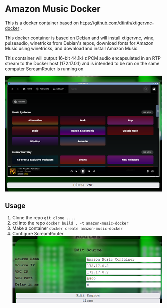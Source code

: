 # Amazon Music Docker

This is a docker container based on https://github.com/dtinth/xtigervnc-docker .

This docker container is based on Debian and will install xtigervnc, wine, pulseaudio, winetricks from Debian's repos, download fonts for Amazon Music using winetricks, and download and install Amazon Music.

This container will output 16-bit 44.1kHz PCM audio encapsulated in an RTP stream to the Docker host (172.17.0.1) and is intended to be ran on the same computer ScreamRouter is running on.

![Screenshot of Amazon Music running in ScreamRouter](/images/amazon_music.png)

## Usage

1. Clone the repo ```git clone ....```
2. cd into the repo ```docker build . -t amazon-music-docker```
3. Make a container ```docker create amazon-music-docker```
4. Configure ScreamRouter ![Screenshot of Add Source Dialog](/images/config.png)
